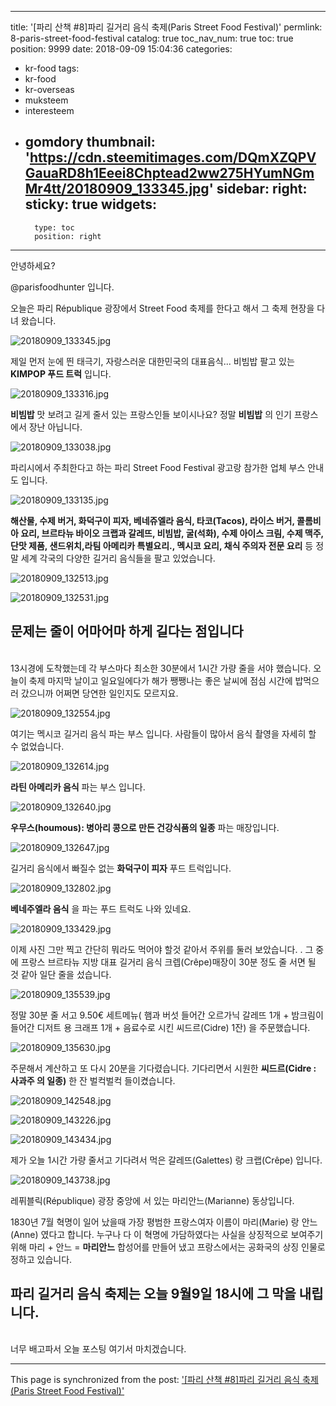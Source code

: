
---
title: '[파리 산책 #8]파리 길거리 음식 축제(Paris Street Food Festival)'
permlink: 8-paris-street-food-festival
catalog: true
toc_nav_num: true
toc: true
position: 9999
date: 2018-09-09 15:04:36
categories:
- kr-food
tags:
- kr-food
- kr-overseas
- muksteem
- interesteem
- gomdory
thumbnail: 'https://cdn.steemitimages.com/DQmXZQPVGauaRD8h1Eeei8Chptead2ww275HYumNGmMr4tt/20180909_133345.jpg'
sidebar:
    right:
        sticky: true
widgets:
    -
        type: toc
        position: right
---


안녕하세요?

@parisfoodhunter 입니다.

오늘은 파리 République 광장에서 Street Food 축제를 한다고 해서 그 축제 현장을 다녀 왔습니다. 

![20180909_133345.jpg](https://cdn.steemitimages.com/DQmXZQPVGauaRD8h1Eeei8Chptead2ww275HYumNGmMr4tt/20180909_133345.jpg)

제일 먼저 눈에 띈 태극기, 자랑스러운 대한민국의 대표음식...   비빔밥 팔고 있는 **KIMPOP 푸드 트럭** 입니다.

![20180909_133316.jpg](https://cdn.steemitimages.com/DQmS8hsGV7W6Tgnua2294kEL3rdE4BZ7HE168wC9gT55UXB/20180909_133316.jpg)

**비빔밥** 맛 보려고 길게 줄서 있는 프랑스인들 보이시나요? 정말 **비빔밥** 의 인기 프랑스에서 장난 아닙니다.



![20180909_133038.jpg](https://cdn.steemitimages.com/DQmWQQ5gYitVvfACHzgQpurK5Z1QF92PRRpev7xPvyj7sbP/20180909_133038.jpg)

파리시에서 주최한다고 하는 파리 Street Food  Festival 광고랑 참가한 업체 부스 안내도 입니다.

![20180909_133135.jpg](https://cdn.steemitimages.com/DQmVgyinRZT4t5kV7PHwXi3ZYrnZy6Hmi2EFVKvcGhY9KMc/20180909_133135.jpg)

**해산물, 수제 버거, 화덕구이 피자, 베네쥬엘라 음식,
타코(Tacos), 라이스 버거, 콜롬비아 요리, 브르타뉴 바이오 크랩과 갈레뜨, 비빔밥, 굴(석화), 수제 아이스 크림, 수제 맥주,  단맛 제품, 샌드위치,라팀 아메리카 특별요리., 멕시코 요리, 채식 주의자 전문 요리** 등 정말 세계 각국의 다양한 길거리 음식들을 팔고 있었습니다. 

![20180909_132513.jpg](https://cdn.steemitimages.com/DQmZRa6y98tkEAKeH9uNk1G9BUSb5WAj7MVkJnzKdstM1AT/20180909_132513.jpg)

![20180909_132531.jpg](https://cdn.steemitimages.com/DQmf52gPoRoSDKYVZF3UuaZij7PFWaSgTemkDRw8YLrGAWz/20180909_132531.jpg)

## 문제는 줄이 어마어마 하게 길다는 점입니다
<br>
13시경에 도착했는데 각 부스마다 최소한 30분에서 1시간 가량 줄을 서야 했습니다. 
오늘이 축제 마지막 날이고 일요일에다가 해가 쨍쨍나는 좋은 날씨에 점심 시간에 밥먹으러 갔으니까 어쩌면 당연한 일인지도 모르지요.

![20180909_132554.jpg](https://cdn.steemitimages.com/DQmSGSAx3zS2LJWGZ1p8D9Yf2Pkg2aehcceMijPbAx2Wbmt/20180909_132554.jpg)

여기는 멕시코 길거리 음식 파는 부스 입니다. 사람들이 많아서 음식 촬영을 자세히 할 수 없었습니다.

![20180909_132614.jpg](https://cdn.steemitimages.com/DQmc5YLkkEMNkBArvXEKbJrdjmGtaFKQEmAPYhEwsgYgeg5/20180909_132614.jpg)

**라틴 아메리카 음식** 파는 부스 입니다.

![20180909_132640.jpg](https://cdn.steemitimages.com/DQmPG4ytu78jYNjLrnGSp1N4EPjj828YSvEoPNNdPhve5A3/20180909_132640.jpg)

**우무스(houmous): 병아리 콩으로 만든 건강식품의 일종** 파는 매장입니다.

![20180909_132647.jpg](https://cdn.steemitimages.com/DQmcdGsdBoQh9VVkwtYCRn4DDb5UPTQCxX3JKxt4uWNwL74/20180909_132647.jpg)

길거리 음식에서 빠질수 없는 **화덕구이 피자** 푸드 트럭입니다. 

![20180909_132802.jpg](https://cdn.steemitimages.com/DQmZ63z3J9RG4Qm29my4U87PzKiHn9HJQTu93YqjD12wzga/20180909_132802.jpg)

**베네주엘라 음식** 을 파는 푸드 트럭도 나와 있네요.

![20180909_133429.jpg](https://cdn.steemitimages.com/DQmP71tdpZw3gcquNqwbR7Bf2Uob3r3BrxRgBtxAdxYd9Lj/20180909_133429.jpg)

이제 사진 그만 찍고 간단히 뭐라도 먹어야 할것 같아서 주위를 둘러 보았습니다. . 그 중에 프랑스 브르타뉴 지방 대표 길거리 음식 크렙(Crêpe)매장이 30분 정도 줄 서면 될 것 같아 일단 줄을 섰습니다. 

![20180909_135539.jpg](https://cdn.steemitimages.com/DQmSbkFC8QNNtY1abPxXj7dMmfYfxjT2x7fKhmXpjS8gv6q/20180909_135539.jpg)

정말 30분 줄 서고 9.50€ 세트메뉴( 햄과 버섯 들어간 오르가닉 갈레뜨 1개 +  밤크림이 들어간 디저트 용 크래프 1개 + 음료수로 시킨 씨드르(Cidre) 1잔)
을 주문했습니다.

![20180909_135630.jpg](https://cdn.steemitimages.com/DQmag7BRAuZfHY1vodsgE6fHAEcdLtBCcajKHTqndM2SMvH/20180909_135630.jpg)

주문해서 계산하고 또 다시 20분을 기다렸습니다. 기다리면서 시원한 **씨드르(Cidre :  사과주 의 일종)** 한 잔 벌컥벌컥 들이켰습니다.

![20180909_142548.jpg](https://cdn.steemitimages.com/DQmQcourMouPcSJkjUDDVpeoPrH3bUErVYDqMiT8BEadRD5/20180909_142548.jpg)

![20180909_143226.jpg](https://cdn.steemitimages.com/DQmay4jo58axeibwhmYvirqzvMFv3k4VNL8eo9r3PShxSpb/20180909_143226.jpg)

![20180909_143434.jpg](https://cdn.steemitimages.com/DQmdTAF8AwJ3BndmtE2R2dkMtcBiD4okT51TLhuBa8S5ds8/20180909_143434.jpg)

제가 오늘 1시간 가량 줄서고 기다려서 먹은 갈레뜨(Galettes) 랑 크랩(Crêpe) 입니다.

![20180909_143738.jpg](https://cdn.steemitimages.com/DQmdoe2eyTTAoP5YtFbRLGS4bZrC1qEDjD1Z84zW8w1oKb7/20180909_143738.jpg)

레퓌블릭(République) 광장 중앙에 서 있는 마리안느(Marianne) 동상입니다.

1830년 7월 혁명이 일어 났을때 가장 평범한 프랑스여자 이름이 마리(Marie) 랑 안느(Anne) 였다고 합니다.
누구나 다 이 혁명에 가담하였다는 사실을 상징적으로 보여주기 위해 마리 + 안느 = **마리안느** 합성어를 만들어 냈고 프랑스에서는 공화국의 상징 인물로 정하고 있습니다.

## 파리 길거리 음식 축제는 오늘 9월9일 18시에 그 막을 내립니다.
<br>
너무 배고파서 오늘 포스팅 여기서 마치겠습니다.

- - -

This page is synchronized from the post: ['[파리 산책 #8]파리 길거리 음식 축제(Paris Street Food Festival)'](https://steemit.com/@parisfoodhunter/8-paris-street-food-festival)
